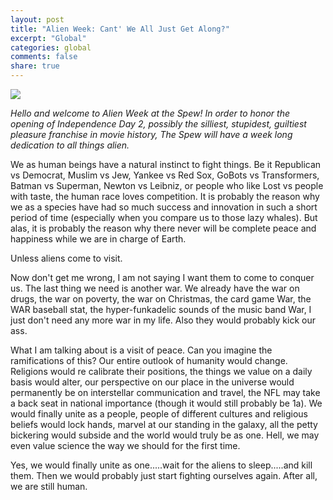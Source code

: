 ```yaml
---
layout: post
title: "Alien Week: Cant' We All Just Get Along?"
excerpt: "Global"
categories: global
comments: false
share: true
---
```


![](https://s-media-cache-ak0.pinimg.com/736x/6a/be/f8/6abef8773f6adfe1f4f32e16464a75e2.jpg)



*Hello and welcome to Alien Week at the Spew! In order to honor the opening of Independence Day 2, possibly the silliest, stupidest, guiltiest pleasure franchise in movie history, The Spew will have a week long dedication to all things alien.*



We as human beings have a natural instinct to fight things. Be it Republican vs Democrat, Muslim vs Jew, Yankee vs Red Sox, GoBots vs Transformers, Batman vs Superman, Newton vs Leibniz, or people who like Lost vs people with taste, the human race loves competition. It is probably the reason why we as a species have had so much success and innovation in such a short period of time (especially when you compare us to those lazy whales). But alas, it is probably the reason why there never will be complete peace and happiness while we are in charge of Earth.

Unless aliens come to visit.


Now don't get me wrong, I am not saying I want them to come to conquer us. The last thing we need is another war. We already have the war on drugs, the war on poverty, the war on Christmas, the card game War, the WAR baseball stat, the hyper-funkadelic sounds of the music band War, I just don't need any more war in my life. Also they would probably kick our ass.

What I am talking about is a visit of peace. Can you imagine the ramifications of this? Our entire outlook of humanity would change. Religions would re calibrate their positions, the things we value on a daily basis would alter, our perspective on our place in the universe would permanently be on interstellar communication and travel, the NFL may take a back seat in national importance (though it would still probably be 1a). We would finally unite as a people, people of different cultures and religious beliefs would lock hands, marvel at our standing in the galaxy, all the petty bickering would subside and the world would truly be as one. Hell, we may even value science the way we should for the first time.

Yes, we would finally unite as one.....wait for the aliens to sleep.....and kill them. Then we would probably just start fighting ourselves again. After all, we are still human.





